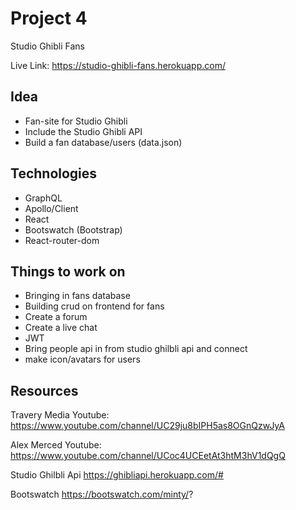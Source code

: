 # Project 4

Studio Ghibli Fans

Live Link:
https://studio-ghibli-fans.herokuapp.com/

## Idea

- Fan-site for Studio Ghibli
- Include the Studio Ghibli API
- Build a fan database/users (data.json)

## Technologies

- GraphQL
- Apollo/Client
- React
- Bootswatch (Bootstrap)
- React-router-dom

## Things to work on

- Bringing in fans database
- Building crud on frontend for fans
- Create a forum
- Create a live chat
- JWT
- Bring people api in from studio ghilbli api and connect
- make icon/avatars for users

## Resources

Travery Media Youtube:
https://www.youtube.com/channel/UC29ju8bIPH5as8OGnQzwJyA

Alex Merced Youtube:
https://www.youtube.com/channel/UCoc4UCEetAt3htM3hV1dQgQ

Studio Ghilbli Api
https://ghibliapi.herokuapp.com/#

Bootswatch
https://bootswatch.com/minty/?

